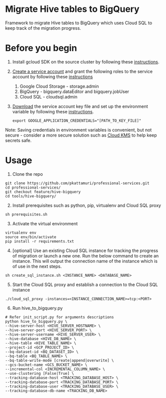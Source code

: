 # Migrate Hive tables to BigQuery

Framework to migrate Hive tables to BigQuery which uses Cloud SQL to keep track of the migration progress.

# Before you begin
1. Install gcloud SDK on the source cluster by following these [instructions](https://cloud.google.com/sdk/install).
2. [Create a service account](https://cloud.google.com/iam/docs/creating-managing-service-accounts#creating_a_service_account) and grant the following roles to the service account by following these [instructions](https://cloud.google.com/iam/docs/granting-roles-to-service-accounts#granting_access_to_a_service_account_for_a_resource)
	1. Google Cloud Storage - storage.admin
	2. BigQuery - bigquery.dataEditor and bigquery.jobUser
	3. Cloud SQL - cloudsql.admin
3. [Download](https://cloud.google.com/iam/docs/creating-managing-service-account-keys#creating_service_account_keys) the service account key file and set up the environment variable by following these [instructions](https://cloud.google.com/docs/authentication/getting-started#setting_the_environment_variable). 

	```
	export GOOGLE_APPLICATION_CREDENTIALS="[PATH_TO_KEY_FILE]"
	```
Note: Saving credentials in environment variables is convenient, but not secure - consider a more secure solution such as [Cloud KMS](https://cloud.google.com/kms/) to help keep secrets safe.

# Usage

1. Clone the repo
```
git clone https://github.com/pkattamuri/professional-services.git
cd professional-services/
git checkout feature/hive-bigquery
cd tools/hive-bigquery/
```
2. Install prerequisites such as python, pip, virtualenv and Cloud SQL proxy
```
sh prerequisites.sh
```
3. Activate the virtual environment
```
virtualenv env
source env/bin/activate
pip install -r requirements.txt
```
4. [optional] Use an existing Cloud SQL instance for tracking the progress of migration or launch a new one. Run the below command to create an instance. This will output the connection name of the instance which is of use in the next steps.
```
sh create_sql_instance.sh <INSTANCE_NAME> <DATABASE_NAME>
```
5. Start the Cloud SQL proxy and establish a connection to the Cloud SQL instance
```
./cloud_sql_proxy -instances=<INSTANCE_CONNECTION_NAME>=tcp:<PORT>
```
6. Run hive_to_bigquery.py
 ```
 # Refer init_script.py for arguments descriptions
 python hive_to_bigquery.py \
 --hive-server-host <HIVE_SERVER_HOSTNAME> \
 --hive-server-port <HIVE_SERVER_PORT> \
 --hive-server-username <HIVE_SERVER_USER> \
 --hive-database <HIVE_DB_NAME> \
 --hive-table <HIVE_TABLE_NAME> \
 --project-id <GCP_PROJECT_ID> \
 --bq-dataset-id <BQ_DATASET_ID> \
 --bq-table <BQ_TABLE_NAME> \
 --bq-table-write-mode [create|append|overwrite] \
 --gcs-bucket-name <GCS_BUCKET_NAME> \
 --incremental-col <INCREMENTAL_COLUMN_NAME> \
 --use-clustering [False|True] \
 --tracking-database-host <TRACKING_DATABASE_HOST> \
 --tracking-database-port <TRACKING_DATABASE_PORT> \
 --tracking-database-user <TRACKING_DATABASE_USER> \
 --tracking-database-db-name <TRACKING_DB_NAME>
```
